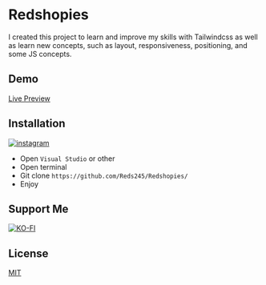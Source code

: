 # Redshopies

I created this project to learn and improve my skills with Tailwindcss as well as learn new concepts, such as layout, responsiveness, positioning, and some JS concepts.

<h2>Demo</h2>

[Live Preview](https://reds245.github.io/Redshopies/)

<h2>Installation</h2>

[![instagram](https://img.shields.io/badge/run_in_replit-191919?style=for-the-badge&logo=replit&logoColor=ff8200)](https://replit.com/@reds8899/Redshopies)


* Open ``Visual Studio`` or other
* Open terminal
* Git clone ``https://github.com/Reds245/Redshopies/``
* Enjoy

<h2>Support Me</h2>

[![KO-FI](https://img.shields.io/badge/Support_me-B80000?style=for-the-badge&logo=ko-fi&logoColor=white)](https://Ko-fi.com/reds245)

## License

[MIT](https://choosealicense.com/licenses/mit/)
